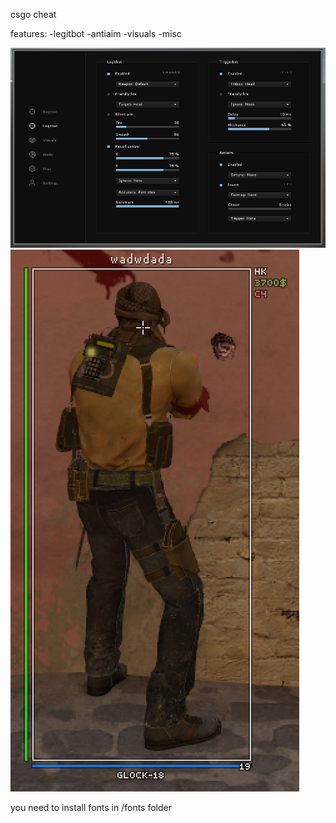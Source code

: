 csgo cheat

features:
-legitbot
-antiaim
-visuals
-misc

![menu](https://github.com/user122983/matter-csgo-cheat/blob/main/photos/menu.png?raw=true)
![esp](https://github.com/user122983/matter-csgo-cheat/blob/main/photos/esp.png?raw=true)

you need to install fonts in /fonts folder
